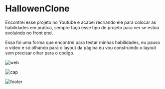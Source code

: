 # HallowenClone
Encontrei esse projeto no Youtube e acabei recriando ele para colocar as habilidades em prática, sempre faço esse tipo de projeto para ver se estou evoluindo no front end.

Essa foi uma forma que encontrei para testar minhas habilidades, eu pauso o vídeo e só olhando para o layout da página eu vou construindo o layout sem precisar olhar para o código. 

![web](https://user-images.githubusercontent.com/93093923/235369174-7e613e49-42fa-447d-aa14-35de485812ea.JPG)

![cap](https://user-images.githubusercontent.com/93093923/235369239-133aab00-cf81-4d32-8446-5a923ab9655d.JPG)

![footer](https://user-images.githubusercontent.com/93093923/235369269-0eb73613-5f4f-4939-b488-a4fa270d31b5.JPG)

